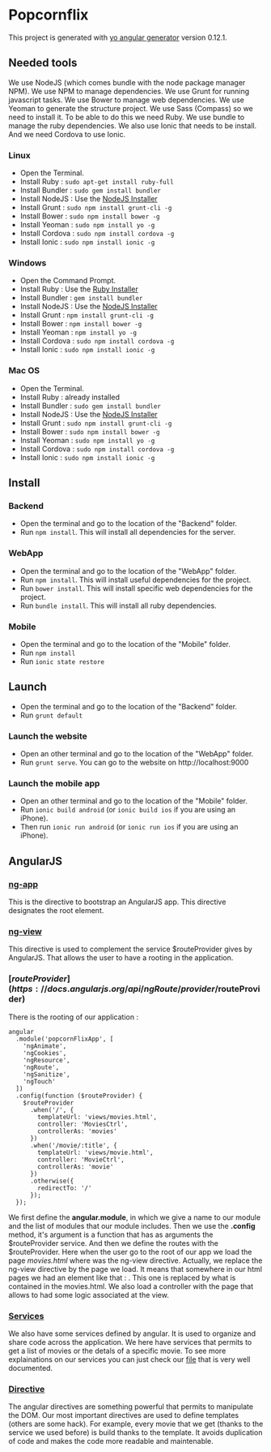 # Popcornflix

This project is generated with [yo angular generator](https://github.com/yeoman/generator-angular)
version 0.12.1.

## Needed tools

We use NodeJS (which comes bundle with the node package manager NPM).
We use NPM to manage dependencies.
We use Grunt for running javascript tasks.
We use Bower to manage web dependencies.
We use Yeoman to generate the structure project. 
We use Sass (Compass) so we need to install it.
To be able to do this we need Ruby.
We use bundle to manage the ruby dependencies.
We also use Ionic that needs to be install.
And we need Cordova to use Ionic.

### Linux

- Open the Terminal.
- Install Ruby : `sudo apt-get install ruby-full`
- Install Bundler : `sudo gem install bundler`
- Install NodeJS : Use the [NodeJS Installer](https://nodejs.org/en/download/)
- Install Grunt : `sudo npm install grunt-cli -g`
- Install Bower : `sudo npm install bower -g`
- Install Yeoman : `sudo npm install yo -g`
- Install Cordova : `sudo npm install cordova -g`
- Install Ionic : `sudo npm install ionic -g`

### Windows

- Open the Command Prompt.
- Install Ruby : Use the [Ruby Installer](http://rubyinstaller.org/)
- Install Bundler : `gem install bundler`
- Install NodeJS : Use the [NodeJS Installer](https://nodejs.org/en/download/)
- Install Grunt : `npm install grunt-cli -g`
- Install Bower : `npm install bower -g`
- Install Yeoman : `npm install yo -g`
- Install Cordova : `sudo npm install cordova -g`
- Install Ionic : `sudo npm install ionic -g`

### Mac OS

- Open the Terminal.
- Install Ruby : already installed
- Install Bundler : `sudo gem install bundler`
- Install NodeJS : Use the [NodeJS Installer](https://nodejs.org/en/download/)
- Install Grunt : `sudo npm install grunt-cli -g`
- Install Bower : `sudo npm install bower -g`
- Install Yeoman : `sudo npm install yo -g`
- Install Cordova : `sudo npm install cordova -g`
- Install Ionic : `sudo npm install ionic -g`

## Install

### Backend

- Open the terminal and go to the location of the "Backend" folder.
- Run `npm install`. This will install all dependencies for the server.

### WebApp

- Open the terminal and go to the location of the "WebApp" folder.
- Run `npm install`. This will install useful dependencies for the project.
- Run `bower install`. This will install specific web dependencies for the project.
- Run `bundle install`. This will install all ruby dependencies.

### Mobile

- Open the terminal and go to the location of the "Mobile" folder.
- Run `npm install`
- Run `ionic state restore`

## Launch

- Open the terminal and go to the location of the "Backend" folder.
- Run `grunt default`

### Launch the website

- Open an other terminal and go to the location of the "WebApp" folder.
- Run `grunt serve`. You can go to the website on http://localhost:9000

### Launch the mobile app

- Open an other terminal and go to the location of the "Mobile" folder.
- Run `ionic build android` (or `ionic build ios` if you are using an iPhone).
- Then run `ionic run android` (or `ionic run ios` if you are using an iPhone).

## AngularJS

### [ng-app](https://docs.angularjs.org/api/ng/directive/ngApp)

This is the directive to bootstrap an AngularJS app. This directive designates the root element.

### [ng-view](https://docs.angularjs.org/api/ngRoute/directive/ngView)

This directive is used to complement the service $routeProvider gives by AngularJS.
That allows the user to have a rooting in the application.

### [$routeProvider](https://docs.angularjs.org/api/ngRoute/provider/$routeProvider)

There is the rooting of our application :
```
angular
  .module('popcornFlixApp', [
    'ngAnimate',
    'ngCookies',
    'ngResource',
    'ngRoute',
    'ngSanitize',
    'ngTouch'
  ])
  .config(function ($routeProvider) {
    $routeProvider
      .when('/', {
        templateUrl: 'views/movies.html',
        controller: 'MoviesCtrl',
        controllerAs: 'movies'
      })
      .when('/movie/:title', {
        templateUrl: 'views/movie.html',
        controller: 'MovieCtrl',
        controllerAs: 'movie'
      })
      .otherwise({
        redirectTo: '/'
      });
  });
```

We first define the **angular.module**, in which we give a name to our module and the list of modules that our module includes.
Then we use the **.config** method, it's argument is a function that has as arguments the $routeProvider service.
And then we define the routes with the $routeProvider.
Here when the user go to the root of our app we load the page _movies.html_ where was the ng-view directive. Actually, we replace the ng-view directive by the page we load. It means that somewhere in our html pages we had an element like that :
<ng-view></ng-view>. This one is replaced by what is contained in the movies.html.
We also load a controller with the page that allows to had some logic associated at the view.

### [Services](https://docs.angularjs.org/guide/services)

We also have some services defined by angular. It is used to organize and share code across the application.
We here have services that permits to get a list of movies or the detals of a specific movie.
To see more explainations on our services you can just check our [file](https://github.com/GuillaumeRahbari/PopcornFlix/blob/master/WebApp/app/scripts/services/movieservice.js) that is very well documented.

### [Directive](https://docs.angularjs.org/guide/directive)

The angular directives are something powerful that permits to manipulate the DOM.
Our most important directives are used to define templates (others are some hack).
For example, every movie that we get (thanks to the service we used before) is build thanks to the template. It avoids duplication of code and makes the code more readable and maintenable.
